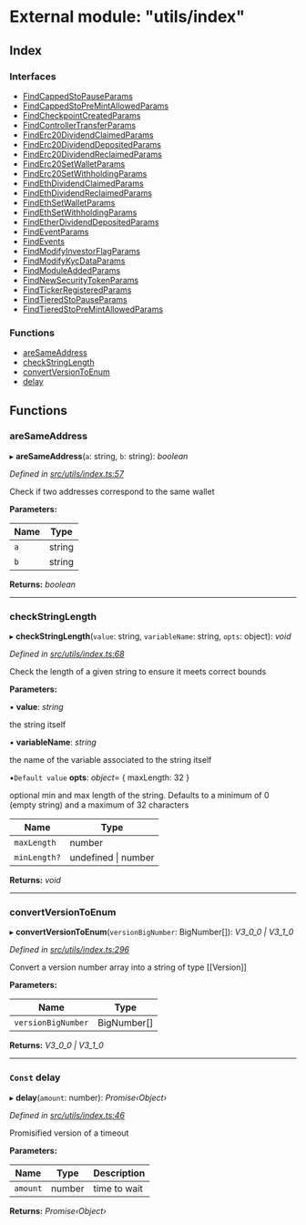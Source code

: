 # External module: "utils/index"

## Index

### Interfaces

- [FindCappedStoPauseParams](../interfaces/_utils_index_.findcappedstopauseparams.md)
- [FindCappedStoPreMintAllowedParams](../interfaces/_utils_index_.findcappedstopremintallowedparams.md)
- [FindCheckpointCreatedParams](../interfaces/_utils_index_.findcheckpointcreatedparams.md)
- [FindControllerTransferParams](../interfaces/_utils_index_.findcontrollertransferparams.md)
- [FindErc20DividendClaimedParams](../interfaces/_utils_index_.finderc20dividendclaimedparams.md)
- [FindErc20DividendDepositedParams](../interfaces/_utils_index_.finderc20dividenddepositedparams.md)
- [FindErc20DividendReclaimedParams](../interfaces/_utils_index_.finderc20dividendreclaimedparams.md)
- [FindErc20SetWalletParams](../interfaces/_utils_index_.finderc20setwalletparams.md)
- [FindErc20SetWithholdingParams](../interfaces/_utils_index_.finderc20setwithholdingparams.md)
- [FindEthDividendClaimedParams](../interfaces/_utils_index_.findethdividendclaimedparams.md)
- [FindEthDividendReclaimedParams](../interfaces/_utils_index_.findethdividendreclaimedparams.md)
- [FindEthSetWalletParams](../interfaces/_utils_index_.findethsetwalletparams.md)
- [FindEthSetWithholdingParams](../interfaces/_utils_index_.findethsetwithholdingparams.md)
- [FindEtherDividendDepositedParams](../interfaces/_utils_index_.findetherdividenddepositedparams.md)
- [FindEventParams](../interfaces/_utils_index_.findeventparams.md)
- [FindEvents](../interfaces/_utils_index_.findevents.md)
- [FindModifyInvestorFlagParams](../interfaces/_utils_index_.findmodifyinvestorflagparams.md)
- [FindModifyKycDataParams](../interfaces/_utils_index_.findmodifykycdataparams.md)
- [FindModuleAddedParams](../interfaces/_utils_index_.findmoduleaddedparams.md)
- [FindNewSecurityTokenParams](../interfaces/_utils_index_.findnewsecuritytokenparams.md)
- [FindTickerRegisteredParams](../interfaces/_utils_index_.findtickerregisteredparams.md)
- [FindTieredStoPauseParams](../interfaces/_utils_index_.findtieredstopauseparams.md)
- [FindTieredStoPreMintAllowedParams](../interfaces/_utils_index_.findtieredstopremintallowedparams.md)

### Functions

- [areSameAddress](_utils_index_.md#aresameaddress)
- [checkStringLength](_utils_index_.md#checkstringlength)
- [convertVersionToEnum](_utils_index_.md#convertversiontoenum)
- [delay](_utils_index_.md#const-delay)

## Functions

### areSameAddress

▸ **areSameAddress**(`a`: string, `b`: string): _boolean_

_Defined in [src/utils/index.ts:57](https://github.com/PolymathNetwork/polymath-sdk/blob/a1cd5e3/src/utils/index.ts#L57)_

Check if two addresses correspond to the same wallet

**Parameters:**

| Name | Type   |
| ---- | ------ |
| `a`  | string |
| `b`  | string |

**Returns:** _boolean_

---

### checkStringLength

▸ **checkStringLength**(`value`: string, `variableName`: string, `opts`: object): _void_

_Defined in [src/utils/index.ts:68](https://github.com/PolymathNetwork/polymath-sdk/blob/a1cd5e3/src/utils/index.ts#L68)_

Check the length of a given string to ensure it meets correct bounds

**Parameters:**

▪ **value**: _string_

the string itself

▪ **variableName**: _string_

the name of the variable associated to the string itself

▪`Default value` **opts**: _object_= { maxLength: 32 }

optional min and max length of the string. Defaults to a minimum of 0 (empty string) and a maximum of 32 characters

| Name         | Type                    |
| ------------ | ----------------------- |
| `maxLength`  | number                  |
| `minLength?` | undefined &#124; number |

**Returns:** _void_

---

### convertVersionToEnum

▸ **convertVersionToEnum**(`versionBigNumber`: BigNumber[]): _V3_0_0 | V3_1_0_

_Defined in [src/utils/index.ts:296](https://github.com/PolymathNetwork/polymath-sdk/blob/a1cd5e3/src/utils/index.ts#L296)_

Convert a version number array into a string of type [[Version]]

**Parameters:**

| Name               | Type        |
| ------------------ | ----------- |
| `versionBigNumber` | BigNumber[] |

**Returns:** _V3_0_0 | V3_1_0_

---

### `Const` delay

▸ **delay**(`amount`: number): _Promise‹Object›_

_Defined in [src/utils/index.ts:46](https://github.com/PolymathNetwork/polymath-sdk/blob/a1cd5e3/src/utils/index.ts#L46)_

Promisified version of a timeout

**Parameters:**

| Name     | Type   | Description  |
| -------- | ------ | ------------ |
| `amount` | number | time to wait |

**Returns:** _Promise‹Object›_

